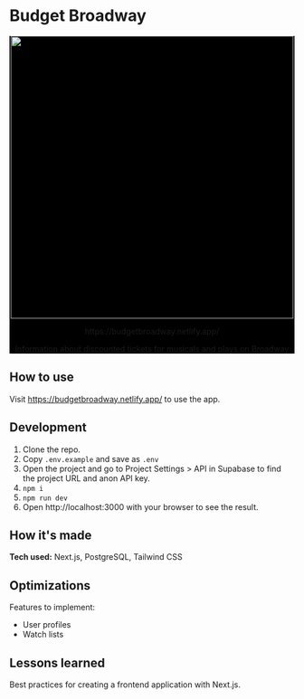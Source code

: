 # Budget Broadway
<div id="screenshot" align="center" style="background-color: #000;">
    <img src="https://user-images.githubusercontent.com/52875611/211209349-ba55e5a7-3620-494c-8f95-f222953894cd.png" width="500px">
    <p>https://budgetbroadway.netlify.app/</p>
    <p>Information about discounted tickets for musicals and plays on Broadway</p>
</div>

## How to use
Visit https://budgetbroadway.netlify.app/ to use the app.

## Development
1. Clone the repo.
2. Copy `.env.example` and save as `.env`
3. Open the project and go to Project Settings > API in Supabase to find the project URL and anon API key.
4. `npm i`
5. `npm run dev`
6. Open http://localhost:3000 with your browser to see the result.

## How it's made
**Tech used:** Next.js, PostgreSQL, Tailwind CSS

## Optimizations
Features to implement:
- User profiles
- Watch lists

## Lessons learned
Best practices for creating a frontend application with Next.js.